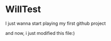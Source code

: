 WillTest
========

I just wanna start playing my first github project

and now, i just modified this file:)